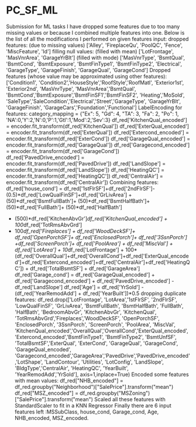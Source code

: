 # PC_SF_ML
Submission for ML tasks
I have dropped some features due to too many missing values or because I combined multiple features into one. Below is the list of all the modifications I performed on given features
input:
dropped features: (due to missing values) ['Alley', 'FireplaceQu', 'PoolQC', 'Fence', 'MiscFeature', 'Id']
filling null values: (filled with mean) ['LotFrontage', 'MasVnrArea', 'GarageYrBlt'] (filled with mode) ['MasVnrType', 'BsmtQual', 'BsmtCond', 'BsmtExposure', 'BsmtFinType1', 'BsmtFinType2', 'Electrical', 'GarageType', 'GarageFinish', 'GarageQual', 'GarageCond']
Dropped features (whose value may be approximated using other features):['Condition1', 'Condition2','HouseStyle','RoofStyle','RoofMatl', 'Exterior1st', 'Exterior2nd', 'MasVnrType', 'MasVnrArea','BsmtQual', 'BsmtCond','BsmtExposure','BsmtFinSF1','BsmtFinSF2', 'Heating','MoSold', 'SaleType','SaleCondition','Electrical','Street','GarageType', 'GarageYrBlt', 'GarageFinish', 'GarageCars','Foundation','Functional']
LabelEncoding for features: category_mapping = {"Ex": 5, "Gd": 4, "TA": 3, "Fa": 2, "Po": 1, 'NA':0,'Y':2,'N':0,'P':1,'Gtl':1,'Mod':2,'Sev':3}
df_red['KitchenQual_encoded'] = encoder.fit_transform(df_red['KitchenQual'])
  df_red['ExterQual_encoded'] = encoder.fit_transform(df_red['ExterQual'])
  df_red['Extercond_encoded'] = encoder.fit_transform(df_red['ExterCond'])
  df_red['GarageQual_encoded'] = encoder.fit_transform(df_red['GarageQual'])
  df_red['Garagecond_encoded'] = encoder.fit_transform(df_red['GarageCond'])
  df_red['PavedDrive_encoded'] = encoder.fit_transform(df_red['PavedDrive'])
  df_red['LandSlope'] = encoder.fit_transform(df_red['LandSlope'])
  df_red['HeatingQC'] = encoder.fit_transform(df_red['HeatingQC'])
  df_red['CentralAir'] = encoder.fit_transform(df_red['CentralAir'])
Combining features: df_red['house_cond'] = df_red['1stFlrSF']+df_red['2ndFlrSF']-(0.5)*df_red['LowQualFinSF']+df_red['GrLivArea'] + (50)*df_red['BsmtFullBath']+ (50)*df_red['BsmtHalfBath']+ (50)*df_red['FullBath']+ (50)*df_red['HalfBath']
  + (500)*df_red['KitchenAbvGr']*df_red['KitchenQual_encoded'] + 100*df_red['TotRmsAbvGrd']
  + 100*df_red['Fireplaces'] + df_red['WoodDeckSF']+ df_red['OpenPorchSF']+ df_red['EnclosedPorch']+ df_red['3SsnPorch'] +df_red['ScreenPorch']+ df_red['PoolArea'] + df_red['MiscVal'] + df_red['LotArea'] + 10*df_red['LotFrontage'] + 100*(df_red['OverallQual']+df_red['OverallCond']+df_red['ExterQual_encoded']+df_red['Extercond_encoded']+df_red['CentralAir']+df_red['HeatingQC']) + df_red['TotalBsmtSF'] + df_red['GarageArea']
  df_red['Garage_cond'] = df_red['GarageQual_encoded'] + df_red['Garagecond_encoded'] + df_red['PavedDrive_encoded'] - df_red['LandSlope']
  df_red['Age'] = df_red['YrSold'] - (df_red['YearRemodAdd'] + df_red['YearBuilt'])*0.5
dropping duplicate features: df_red.drop(['LotFrontage', 'LotArea','1stFlrSF', '2ndFlrSF', 'LowQualFinSF', 'GrLivArea',
        'BsmtFullBath', 'BsmtHalfBath', 'FullBath', 'HalfBath', 'BedroomAbvGr',
        'KitchenAbvGr', 'KitchenQual', 'TotRmsAbvGrd','Fireplaces','WoodDeckSF',
        'OpenPorchSF', 'EnclosedPorch', '3SsnPorch', 'ScreenPorch', 'PoolArea',
        'MiscVal', 'KitchenQual_encoded','OverallQual','OverallCond','ExterQual_encoded',
  'Extercond_encoded','BsmtFinType1', 'BsmtFinType2', 'BsmtUnfSF', 'TotalBsmtSF','ExterQual', 'ExterCond', 'GarageQual', 
  'GarageCond', 'GarageQual_encoded', 'Garagecond_encoded','GarageArea','PavedDrive','PavedDrive_encoded','LotShape', 'LandContour', 'Utilities', 'LotConfig', 'LandSlope', 'BldgType','CentralAir', 'HeatingQC', 'YearBuilt', 'YearRemodAdd','YrSold'], axis=1,inplace=True)
Encoded some features with mean values: df_red["NHB_encoded"] = df_red.groupby("Neighborhood")["SalePrice"].transform("mean")
  df_red["MSZ_encoded"] = df_red.groupby("MSZoning")["SalePrice"].transform("mean")
Scaled all these features with StandardScaler to fit in a KNN Regressor
Finally there are 6 input features left :MSSubClass,	house_cond,	Garage_cond,	Age,	NHB_encoded,	MSZ_encoded.

